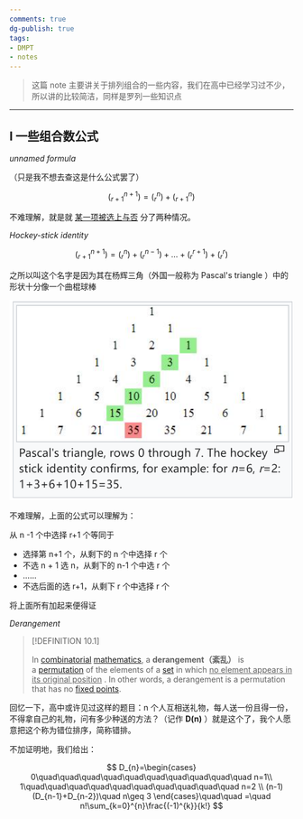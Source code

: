 ```yaml
---
comments: true
dg-publish: true
tags:
- DMPT
- notes
---
```


> 这篇 note 主要讲关于排列组合的一些内容，我们在高中已经学习过不少，所以讲的比较简洁，同样是罗列一些知识点

---

## I 一些组合数公式

_unnamed formula_

（只是我不想去查这是什么公式罢了）

$$
(^{n+1}_{r+1}) = (^{n}_{r})+(^{n}_{r+1})
$$

不难理解，就是就 <u>某一项被选上与否</u> 分了两种情况。

_Hockey-stick identity_

$$
(^{n+1}_{r+1}) = (^{n}_{r})+(^{n-1}_{r})+\dots+(^{r+1}_{r})+(^{r}_{r})
$$

之所以叫这个名字是因为其在杨辉三角（外国一般称为 Pascal's triangle ）中的形状十分像一个曲棍球棒

![](attachments/10-Counting.png)

不难理解，上面的公式可以理解为：

从 n -1 个中选择 r+1 个等同于

- 选择第 n+1 个，从剩下的 n 个中选择 r 个
- 不选 n + 1 选 n，从剩下的 n-1 个中选 r 个
- …… 
- 不选后面的选 r+1，从剩下 r 个中选择 r 个

将上面所有加起来便得证

_Derangement_

> [!DEFINITION 10.1]
>
> In [combinatorial](https://en.wikipedia.org/wiki/Combinatorics "Combinatorics") [mathematics](https://en.wikipedia.org/wiki/Mathematics "Mathematics"), a **derangement（紊乱）** is a [permutation](https://en.wikipedia.org/wiki/Permutation "Permutation") of the elements of a [set](https://en.wikipedia.org/wiki/Set_(mathematics) "Set (mathematics)") in which  <u>no element appears in its original position</u> . In other words, a derangement is a permutation that has no [fixed points](https://en.wikipedia.org/wiki/Fixed_point_(mathematics) "Fixed point (mathematics)").

回忆一下，高中或许见过这样的题目：n 个人互相送礼物，每人送一份且得一份，不得拿自己的礼物，问有多少种送的方法？（记作 **D(n)** ）就是这个了，我个人愿意把这个称为错位排序，简称错排。

不加证明地，我们给出：

$$
D_{n}=\begin{cases}
0\quad\quad\quad\quad\quad\quad\quad\quad\quad\quad n=1\\ 1\quad\quad\quad\quad\quad\quad\quad\quad\quad\quad n=2 \\ (n-1)(D_{n-1}+D_{n-2})\quad n\geq 3
\end{cases}\quad\quad =\quad n!\sum_{k=0}^{n}\frac{(-1)^{k}}{k!}
$$

